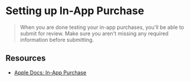# Setting up In-App Purchase 

> When you are done testing your in-app purchases, you'll be able to submit for review. Make sure you aren't missing any required information before submitting.

## Resources 

* [Apple Docs: In-App Purchase](https://developer.apple.com/in-app-purchase/)
